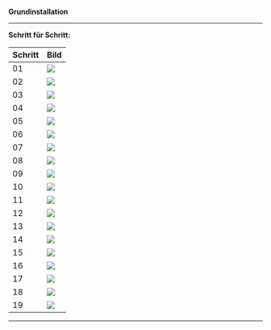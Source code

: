 **Grundinstallation**

---

**Schritt für Schritt:**

| Schritt | Bild |
| ------- | ---- |
| 01      | <img src="https://github.com/dr-woitschek/minecraft/blob/main/JavaEdition/Dedicated_Server/01_Grundinstallation/Install_01.jpeg"> |
| 02      | <img src="https://github.com/dr-woitschek/minecraft/blob/main/JavaEdition/Dedicated_Server/01_Grundinstallation/Install_02.jpeg"> |
| 03      | <img src="https://github.com/dr-woitschek/minecraft/blob/main/JavaEdition/Dedicated_Server/01_Grundinstallation/Install_03.jpeg"> |
| 04      | <img src="https://github.com/dr-woitschek/minecraft/blob/main/JavaEdition/Dedicated_Server/01_Grundinstallation/Install_04.jpeg"> |
| 05      | <img src="https://github.com/dr-woitschek/minecraft/blob/main/JavaEdition/Dedicated_Server/01_Grundinstallation/Install_05.jpeg"> |
| 06      | <img src="https://github.com/dr-woitschek/minecraft/blob/main/JavaEdition/Dedicated_Server/01_Grundinstallation/Install_06.jpeg"> |
| 07      | <img src="https://github.com/dr-woitschek/minecraft/blob/main/JavaEdition/Dedicated_Server/01_Grundinstallation/Install_07.jpeg"> |
| 08      | <img src="https://github.com/dr-woitschek/minecraft/blob/main/JavaEdition/Dedicated_Server/01_Grundinstallation/Install_08.jpeg"> |
| 09      | <img src="https://github.com/dr-woitschek/minecraft/blob/main/JavaEdition/Dedicated_Server/01_Grundinstallation/Install_09.jpeg"> |
| 10      | <img src="https://github.com/dr-woitschek/minecraft/blob/main/JavaEdition/Dedicated_Server/01_Grundinstallation/Install_10.jpeg"> |
| 11      | <img src="https://github.com/dr-woitschek/minecraft/blob/main/JavaEdition/Dedicated_Server/01_Grundinstallation/Install_11.jpeg"> |
| 12      | <img src="https://github.com/dr-woitschek/minecraft/blob/main/JavaEdition/Dedicated_Server/01_Grundinstallation/Install_12.jpeg"> |
| 13      | <img src="https://github.com/dr-woitschek/minecraft/blob/main/JavaEdition/Dedicated_Server/01_Grundinstallation/Install_13.jpeg"> |
| 14      | <img src="https://github.com/dr-woitschek/minecraft/blob/main/JavaEdition/Dedicated_Server/01_Grundinstallation/Install_14.jpeg"> |
| 15      | <img src="https://github.com/dr-woitschek/minecraft/blob/main/JavaEdition/Dedicated_Server/01_Grundinstallation/Install_15.jpeg"> |
| 16      | <img src="https://github.com/dr-woitschek/minecraft/blob/main/JavaEdition/Dedicated_Server/01_Grundinstallation/Install_16.jpeg"> |
| 17      | <img src="https://github.com/dr-woitschek/minecraft/blob/main/JavaEdition/Dedicated_Server/01_Grundinstallation/Install_17.jpeg"> |
| 18      | <img src="https://github.com/dr-woitschek/minecraft/blob/main/JavaEdition/Dedicated_Server/01_Grundinstallation/Install_18.jpeg"> |
| 19      | <img src="https://github.com/dr-woitschek/minecraft/blob/main/JavaEdition/Dedicated_Server/01_Grundinstallation/Install_19.jpeg"> |

---
